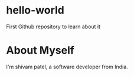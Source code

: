 # hello-world
First Github repository to learn about it

# About Myself
I'm shivam patel, a software developer from India. 
